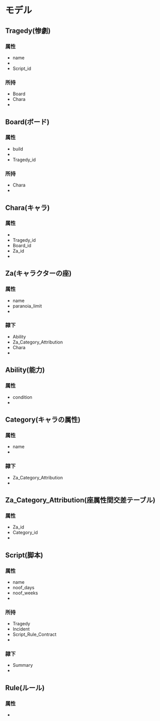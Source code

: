 # モデル
## Tragedy(惨劇)
### 属性
* name
* 
* Script_id
### 所持
* Board
* Chara
* 

## Board(ボード)
### 属性
* build
* 
* Tragedy_id
### 所持
* Chara
* 

## Chara(キャラ)
### 属性
* 
* Tragedy_id
* Board_id
* Za_id
* 

## Za(キャラクターの座)
### 属性
* name
* paranoia_limit
* 
### 隷下
* Ability
* Za_Category_Attribution
* Chara
* 

## Ability(能力)
### 属性
* condition
* 

## Category(キャラの属性)
### 属性
* name
* 
### 隷下
* Za_Category_Attribution
* 

## Za_Category_Attribution(座属性間交差テーブル)
### 属性
* Za_id
* Category_id
* 




##  Script(脚本)
### 属性
* name
* noof_days
* noof_weeks
* 
### 所持
* Tragedy
* Incident
* Script_Rule_Contract
* 
### 隷下
* Summary
* 

## Rule(ルール)
### 属性
* 